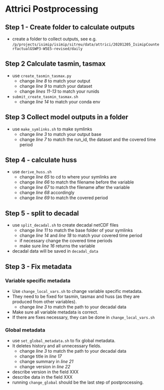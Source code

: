 # Attrici Postprocessing

## Step 1 - Create folder to calculate outputs

   * create a folder to collect outputs, see e.g. `/p/projects/isimip/isimip/sitreu/data/attrici/20201205_IsimipCounterfactualGSWP3-W5E5-revised/daily`
   
## Step 2 Calculate tasmin, tasmax

* use `create_tasmin_tasmax.py`
    * change *line 8* to match your output
    * change *line 9* to match your dataset
    * change *lines 11-13* to match your runids
* `submit_create_tasmin_tasmax.sh`  
    * change *line 14* to match your conda env

## Step 3 Collect model outputs in a folder

* use `make_symlinks.sh` to make symlinks
    * change *line 3* to match your output base
    * change *line 7* to match the run_id, the dataset and the covered time period

## Step 4 - calculate huss
* use `derive_huss.sh`
    * change *line 65* to cd to where your symlinks are
    * change *line 66* to match the filename before the variable
    * change *line 67* to match the filename after the variable
    * change *line 68* accordingly
    * change *line 69* to match the covered period

## Step 5 - split to decadal
* use `split_decadal.sh` to create decadal netCDF files 
    * change *line 11* to match the base folder of your symlinks
    * change *line 14* and *line 18* to match your covered time period
    * if necessary change the covered time periods
    * make sure *line 16* returns the variable
* decadal data will be saved in `decadal_data`

## Step 3 - Fix metadata
### Variable specific metadata
* Use `change_local_vars.sh` to change variable specific metadata. 
* They need to be fixed for tasmin, tasmax and huss (as they are produced from other variables). 
    * change *line 3* to match the path to your decadal data
* Make sure all variable metadata is correct. 
* If there are fixes necessary, they can be done in `change_local_vars.sh`
### Global metadata
* use `set_global_metadata.sh` to fix global metadata.
* It deletes history and all unnecessary fields. 
    * change *line 3* to match the path to your decadal data
    * change title in *line 17*
    * change summary in *line 21*
    * change version in *line 22*
* describe version in the field XXX
* describe data in the field XXX
* running `change_global` should be the last step of postprocessing. 

